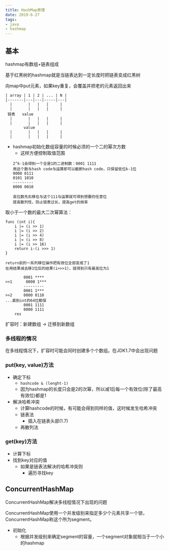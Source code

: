 ```yaml
---
title: HashMap原理
date: 2019-6-27
tags: 
- java
- hashmap
---
```


## 基本

hashmap有数组+链表组成

基于红黑树的hashmap就是当链表达到一定长度时把链表变成红黑树

向map中put元素，如果key重复，会覆盖并把老的元素返回出来

```
| array | 1 | 2 | ... | N |
|-------|---|---|-----|---|
  |       |   |   |     |   
  |       |   |   |     |   
 链表   value
  |       |   |   |     |   
  |       |   |   |     |   
        value
  |       |   |   |     |   
  |       |   |   |     |   
```

- hashmap初始化数组容量的时候必须的一个二的幂次方数
    * 这样方便控制取值范围
    ``` 
    2^k-1会得到一个全是1的二进制数：0001 1111
    用这个数与hash code与运算即可以截断hash code，只保留低位k-1位
    0000 0111
    0101 1010
    ---------
    0000 0010
    
    高位数先右移在与这个111与运算就可得到想要的任意位
    提高散列性，防止链表过长，提高get的效率
    ```

取小于一个数的最大二次幂算法：

```
func (int i){
    i |= (i >> 1)
    i |= (i >> 2)
    i |= (i >> 4)
    i |= (i >> 8)
    i |= (i >> 16)
    return i-(i >>> 1)
}

return前的一系列移位操作把有效位全部变成了1
在用结果减去移1位后的结果(i>>>1)，就得到只有最高位为1

        0001 ****
>>1      0000 1***
        ---------
        0001 1***
>>2     0000 0110
...直到int的64位都保
        0001 1111
        0000 1111
    res
```

扩容时：新建数组 -> 迁移到新数组


### 多线程的情况

在多线程情况下，扩容时可能会同时创建多个个数组。在JDK1.7中会出现问题


### put(key, value)方法

- 确定下标
    * `hashcode & (lenght-1)`
    * 因为hashmap的长度只会是2的次幂，所以减1后每一个有效位(除了最高有效位)都是1
- 解决哈希冲突
    * 计算hashcode的时候，有可能会得到同样的值，这时候发生哈希冲突
    * 链表法
        + 插入在链表头部(1.7)
    * 再散列法

### get(key)方法

- 计算下标
- 找到key对应的值
    * 如果是链表法解决的哈希冲突则
        + 遍历寻找key


## ConcurrentHashMap

ConcurrentHashMap解决多线程情况下出现的问题

ConcurrentHashMap使用一个并发级别来指定多少个元素共享一个锁，ConcurrentHashMap称这个所为segment。

- 初始化
    * 根据并发级别来确定segment的容量，一个segment对象就相当于一个小的hashmap


